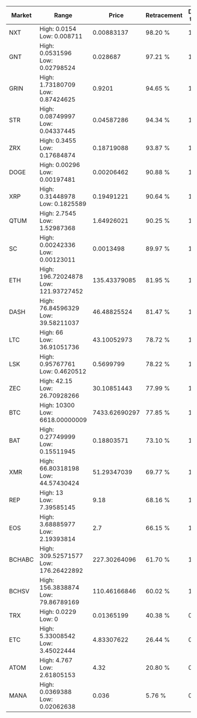 | Market | Range | Price| Retracement | Doubles to 50% |
| --- | --- | --- | --- | --- |
| NXT | High: 0.0154<br />Low: 0.008711 | 0.00883137 | 98.20 % | 1.37 |
| GNT | High: 0.0531596<br />Low: 0.02798524 | 0.028687 | 97.21 % | 1.41 |
| GRIN | High: 1.73180709<br />Low: 0.87424625 | 0.9201 | 94.65 % | 1.42 |
| STR | High: 0.08749997<br />Low: 0.04337445 | 0.04587286 | 94.34 % | 1.43 |
| ZRX | High: 0.3455<br />Low: 0.17684874 | 0.18719088 | 93.87 % | 1.40 |
| DOGE | High: 0.00296<br />Low: 0.00197481 | 0.00206462 | 90.88 % | 1.20 |
| XRP | High: 0.31448978<br />Low: 0.1825589 | 0.19491221 | 90.64 % | 1.28 |
| QTUM | High: 2.7545<br />Low: 1.52987368 | 1.64926021 | 90.25 % | 1.30 |
| SC | High: 0.00242336<br />Low: 0.00123011 | 0.0013498 | 89.97 % | 1.35 |
| ETH | High: 196.72024878<br />Low: 121.93727452 | 135.43379085 | 81.95 % | 1.18 |
| DASH | High: 76.84596329<br />Low: 39.58211037 | 46.48825524 | 81.47 % | 1.25 |
| LTC | High: 66<br />Low: 36.91051736 | 43.10052973 | 78.72 % | 1.19 |
| LSK | High: 0.95767761<br />Low: 0.4620512 | 0.5699799 | 78.22 % | 1.25 |
| ZEC | High: 42.15<br />Low: 26.70928266 | 30.10851443 | 77.99 % | 1.14 |
| BTC | High: 10300<br />Low: 6618.00000009 | 7433.62690297 | 77.85 % | 1.14 |
| BAT | High: 0.27749999<br />Low: 0.15511945 | 0.18803571 | 73.10 % | 1.15 |
| XMR | High: 66.80318198<br />Low: 44.57430424 | 51.29347039 | 69.77 % | 1.09 |
| REP | High: 13<br />Low: 7.39585145 | 9.18 | 68.16 % | 1.11 |
| EOS | High: 3.68885977<br />Low: 2.19393814 | 2.7 | 66.15 % | 1.09 |
| BCHABC | High: 309.52571577<br />Low: 176.26422892 | 227.30264096 | 61.70 % | 1.07 |
| BCHSV | High: 156.3838874<br />Low: 79.86789169 | 110.46166846 | 60.02 % | 1.07 |
| TRX | High: 0.0229<br />Low: 0 | 0.01365199 | 40.38 % | 0.00 |
| ETC | High: 5.33008542<br />Low: 3.45022444 | 4.83307622 | 26.44 % | 0.00 |
| ATOM | High: 4.767<br />Low: 2.61805153 | 4.32 | 20.80 % | 0.00 |
| MANA | High: 0.0369388<br />Low: 0.02062638 | 0.036 | 5.76 % | 0.00 |
